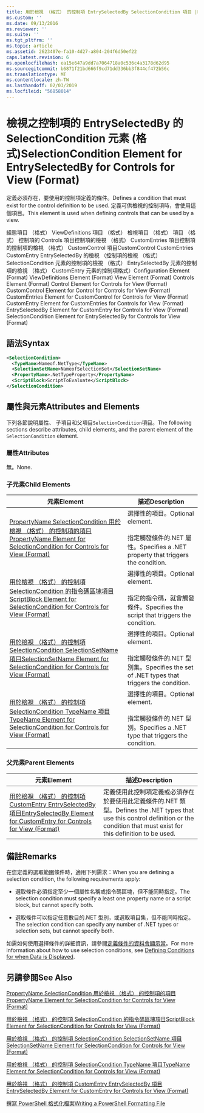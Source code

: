 ```yaml
---
title: 用於檢視 （格式） 的控制項 EntrySelectedBy SelectionCondition 項目 |Microsoft Docs
ms.custom: ''
ms.date: 09/13/2016
ms.reviewer: ''
ms.suite: ''
ms.tgt_pltfrm: ''
ms.topic: article
ms.assetid: 2623407e-fa10-4d27-a804-204f6d50ef22
caps.latest.revision: 6
ms.openlocfilehash: ea15e647a9dd7a7064718a0c536c4a3178d62d95
ms.sourcegitcommit: b6871f21bd666f9cd71dd336bb3f844cf472b56c
ms.translationtype: MT
ms.contentlocale: zh-TW
ms.lasthandoff: 02/03/2019
ms.locfileid: "56858014"
---
```

# <a name="selectioncondition-element-for-entryselectedby-for-controls-for-view-format"></a><span data-ttu-id="0334b-102">檢視之控制項的 EntrySelectedBy 的 SelectionCondition 元素 (格式)</span><span class="sxs-lookup"><span data-stu-id="0334b-102">SelectionCondition Element for EntrySelectedBy for Controls for View (Format)</span></span>

<span data-ttu-id="0334b-103">定義必須存在，要使用的控制項定義的條件。</span><span class="sxs-lookup"><span data-stu-id="0334b-103">Defines a condition that must exist for the control definition to be used.</span></span> <span data-ttu-id="0334b-104">定義可供檢視的控制項時，會使用這個項目。</span><span class="sxs-lookup"><span data-stu-id="0334b-104">This element is used when defining controls that can be used by a view.</span></span>

<span data-ttu-id="0334b-105">組態項目 （格式） ViewDefinitions 項目 （格式） 檢視項目 （格式） 項目 （格式） 控制項的 Controls 項目控制項的檢視 （格式） CustomEntries 項目控制項的控制項的檢視 （格式） CustomControl 項目CustomControl CustomEntries CustomEntry EntrySelectedBy 的檢視 （控制項的檢視 （格式） SelectionCondition 元素的控制項的檢視 （格式） EntrySelectedBy 元素的控制項的檢視 （格式） CustomEntry 元素的控制項格式）</span><span class="sxs-lookup"><span data-stu-id="0334b-105">Configuration Element (Format) ViewDefinitions Element (Format) View Element (Format) Controls Element (Format) Control Element for Controls for View (Format) CustomControl Element for Control for Controls for View (Format) CustomEntries Element for CustomControl for Controls for View (Format) CustomEntry Element for CustomEntries for Controls for View (Format) EntrySelectedBy Element for CustomEntry for Controls for View (Format) SelectionCondition Element for EntrySelectedBy for Controls for View (Format)</span></span>

## <a name="syntax"></a><span data-ttu-id="0334b-106">語法</span><span class="sxs-lookup"><span data-stu-id="0334b-106">Syntax</span></span>

```xml
<SelectionCondition>
  <TypeName>Nameof.NetType</TypeName>
  <SelectionSetName>NameofSelectionSet</SelectionSetName>
  <PropertyName>.NetTypeProperty</PropertyName>
  <ScriptBlock>ScriptToEvaluate</ScriptBlock>
</SelectionCondition>
```

## <a name="attributes-and-elements"></a><span data-ttu-id="0334b-107">屬性與元素</span><span class="sxs-lookup"><span data-stu-id="0334b-107">Attributes and Elements</span></span>

<span data-ttu-id="0334b-108">下列各節說明屬性、 子項目和父項目`SelectionCondition`項目。</span><span class="sxs-lookup"><span data-stu-id="0334b-108">The following sections describe attributes, child elements, and the parent element of the `SelectionCondition` element.</span></span>

### <a name="attributes"></a><span data-ttu-id="0334b-109">屬性</span><span class="sxs-lookup"><span data-stu-id="0334b-109">Attributes</span></span>

<span data-ttu-id="0334b-110">無。</span><span class="sxs-lookup"><span data-stu-id="0334b-110">None.</span></span>

### <a name="child-elements"></a><span data-ttu-id="0334b-111">子元素</span><span class="sxs-lookup"><span data-stu-id="0334b-111">Child Elements</span></span>

|<span data-ttu-id="0334b-112">元素</span><span class="sxs-lookup"><span data-stu-id="0334b-112">Element</span></span>|<span data-ttu-id="0334b-113">描述</span><span class="sxs-lookup"><span data-stu-id="0334b-113">Description</span></span>|
|-------------|-----------------|
|[<span data-ttu-id="0334b-114">PropertyName SelectionCondition 用於檢視 （格式） 的控制項的項目</span><span class="sxs-lookup"><span data-stu-id="0334b-114">PropertyName Element for SelectionCondition for Controls for View (Format)</span></span>](./propertyname-element-for-selectioncondition-for-controls-for-view-format.md)|<span data-ttu-id="0334b-115">選擇性的項目。</span><span class="sxs-lookup"><span data-stu-id="0334b-115">Optional element.</span></span><br /><br /> <span data-ttu-id="0334b-116">指定觸發條件的.NET 屬性。</span><span class="sxs-lookup"><span data-stu-id="0334b-116">Specifies a .NET property that triggers the condition.</span></span>|
|[<span data-ttu-id="0334b-117">用於檢視 （格式） 的控制項 SelectionCondition 的指令碼區塊項目</span><span class="sxs-lookup"><span data-stu-id="0334b-117">ScriptBlock Element for SelectionCondition for Controls for View (Format)</span></span>](./scriptblock-element-for-selectioncondition-for-controls-for-view-format.md)|<span data-ttu-id="0334b-118">選擇性的項目。</span><span class="sxs-lookup"><span data-stu-id="0334b-118">Optional element.</span></span><br /><br /> <span data-ttu-id="0334b-119">指定的指令碼，就會觸發條件。</span><span class="sxs-lookup"><span data-stu-id="0334b-119">Specifies the script that triggers the condition.</span></span>|
|[<span data-ttu-id="0334b-120">用於檢視 （格式） 的控制項 SelectionCondition SelectionSetName 項目</span><span class="sxs-lookup"><span data-stu-id="0334b-120">SelectionSetName Element for SelectionCondition for Controls for View (Format)</span></span>](./selectionsetname-element-for-selectioncondition-for-controls-for-view-format.md)|<span data-ttu-id="0334b-121">選擇性的項目。</span><span class="sxs-lookup"><span data-stu-id="0334b-121">Optional element.</span></span><br /><br /> <span data-ttu-id="0334b-122">指定觸發條件的.NET 型別集。</span><span class="sxs-lookup"><span data-stu-id="0334b-122">Specifies the set of .NET types that triggers the condition.</span></span>|
|[<span data-ttu-id="0334b-123">用於檢視 （格式） 的控制項 SelectionCondition TypeName 項目</span><span class="sxs-lookup"><span data-stu-id="0334b-123">TypeName Element for SelectionCondition for Controls for View (Format)</span></span>](./typename-element-for-selectioncondition-for-controls-for-view-format.md)|<span data-ttu-id="0334b-124">選擇性的項目。</span><span class="sxs-lookup"><span data-stu-id="0334b-124">Optional element.</span></span><br /><br /> <span data-ttu-id="0334b-125">指定觸發條件的.NET 型別。</span><span class="sxs-lookup"><span data-stu-id="0334b-125">Specifies a .NET type that triggers the condition.</span></span>|

### <a name="parent-elements"></a><span data-ttu-id="0334b-126">父元素</span><span class="sxs-lookup"><span data-stu-id="0334b-126">Parent Elements</span></span>

|<span data-ttu-id="0334b-127">元素</span><span class="sxs-lookup"><span data-stu-id="0334b-127">Element</span></span>|<span data-ttu-id="0334b-128">描述</span><span class="sxs-lookup"><span data-stu-id="0334b-128">Description</span></span>|
|-------------|-----------------|
|[<span data-ttu-id="0334b-129">用於檢視 （格式） 的控制項 CustomEntry EntrySelectedBy 項目</span><span class="sxs-lookup"><span data-stu-id="0334b-129">EntrySelectedBy Element for CustomEntry for Controls for View (Format)</span></span>](./entryselectedby-element-for-customentry-for-controls-for-view-format.md)|<span data-ttu-id="0334b-130">定義使用此控制項定義或必須存在於要使用此定義條件的.NET 類型。</span><span class="sxs-lookup"><span data-stu-id="0334b-130">Defines the .NET types that use this control definition or the condition that must exist for this definition to be used.</span></span>|

## <a name="remarks"></a><span data-ttu-id="0334b-131">備註</span><span class="sxs-lookup"><span data-stu-id="0334b-131">Remarks</span></span>

<span data-ttu-id="0334b-132">在您定義的選取範圍條件時，適用下列需求：</span><span class="sxs-lookup"><span data-stu-id="0334b-132">When you are defining a selection condition, the following requirements apply:</span></span>

- <span data-ttu-id="0334b-133">選取條件必須指定至少一個屬性名稱或指令碼區塊，但不能同時指定。</span><span class="sxs-lookup"><span data-stu-id="0334b-133">The selection condition must specify a least one property name or a script block, but cannot specify both.</span></span>

- <span data-ttu-id="0334b-134">選取條件可以指定任意數目的.NET 型別，或選取項目集，但不能同時指定。</span><span class="sxs-lookup"><span data-stu-id="0334b-134">The selection condition can specify any number of .NET types or selection sets, but cannot specify both.</span></span>

<span data-ttu-id="0334b-135">如需如何使用選擇條件的詳細資訊，請參閱[定義條件的資料會顯示當](./defining-conditions-for-displaying-data.md)。</span><span class="sxs-lookup"><span data-stu-id="0334b-135">For more information about how to use selection conditions, see [Defining Conditions for when Data is Displayed](./defining-conditions-for-displaying-data.md).</span></span>

## <a name="see-also"></a><span data-ttu-id="0334b-136">另請參閱</span><span class="sxs-lookup"><span data-stu-id="0334b-136">See Also</span></span>

[<span data-ttu-id="0334b-137">PropertyName SelectionCondition 用於檢視 （格式） 的控制項的項目</span><span class="sxs-lookup"><span data-stu-id="0334b-137">PropertyName Element for SelectionCondition for Controls for View (Format)</span></span>](./propertyname-element-for-selectioncondition-for-controls-for-view-format.md)

[<span data-ttu-id="0334b-138">用於檢視 （格式） 的控制項 SelectionCondition 的指令碼區塊項目</span><span class="sxs-lookup"><span data-stu-id="0334b-138">ScriptBlock Element for SelectionCondition for Controls for View (Format)</span></span>](./scriptblock-element-for-selectioncondition-for-controls-for-view-format.md)

[<span data-ttu-id="0334b-139">用於檢視 （格式） 的控制項 SelectionCondition SelectionSetName 項目</span><span class="sxs-lookup"><span data-stu-id="0334b-139">SelectionSetName Element for SelectionCondition for Controls for View (Format)</span></span>](./selectionsetname-element-for-selectioncondition-for-controls-for-view-format.md)

[<span data-ttu-id="0334b-140">用於檢視 （格式） 的控制項 SelectionCondition TypeName 項目</span><span class="sxs-lookup"><span data-stu-id="0334b-140">TypeName Element for SelectionCondition for Controls for View (Format)</span></span>](./typename-element-for-selectioncondition-for-controls-for-view-format.md)

[<span data-ttu-id="0334b-141">用於檢視 （格式） 的控制項 CustomEntry EntrySelectedBy 項目</span><span class="sxs-lookup"><span data-stu-id="0334b-141">EntrySelectedBy Element for CustomEntry for Controls for View (Format)</span></span>](./entryselectedby-element-for-customentry-for-controls-for-view-format.md)

[<span data-ttu-id="0334b-142">撰寫 PowerShell 格式化檔案</span><span class="sxs-lookup"><span data-stu-id="0334b-142">Writing a PowerShell Formatting File</span></span>](./writing-a-powershell-formatting-file.md)
